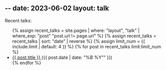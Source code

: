 --
date: 2023-06-02
layout: talk
--

<p>Recent talks:
<ul>
  {% assign recent_talks = site.pages | where: "layout", "talk" | where_exp: "post" "post.url != page.url" %}
  {% assign recent_talks = recent_talks | sort: "date" | reverse %}
  {% assign limit_num = {{ include.limit | default: 4 }} %}
  {% for post in recent_talks limit:limit_num %}
    <li>
      <a href="{{ post.url | relative_url }}"> {{ post.title }} </a> ({{ post.date | date: "%B %Y"" }}) <br/>
    </li>
  {% endfor %}
</ul>
</p>
